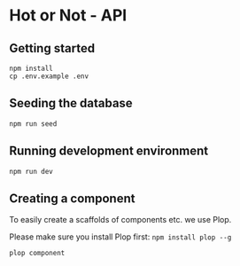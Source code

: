 # Hot or Not - API

## Getting started

```shell
npm install
cp .env.example .env
```

## Seeding the database

```shell
npm run seed
```

## Running development environment

```shell
npm run dev
```

## Creating a component

To easily create a scaffolds of components etc. we use Plop.

Please make sure you install Plop first: `npm install plop --g`

```shell
plop component
```
